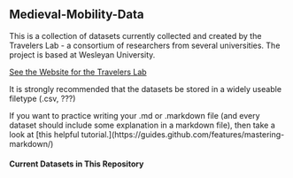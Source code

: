 ## Medieval-Mobility-Data
<p>
This is a collection of datasets currently collected and created by the Travelers Lab - a consortium of researchers from several universities.  The project is based at Wesleyan University.
<p>
<a href="http://travelerslab.research.wesleyan.edu/" >See the Website for the Travelers Lab</a>
<p> <p>
It is strongly recommended that the datasets be stored in a widely useable filetype (.csv, ???)
<p> 
If you want to practice writing your .md or .markdown file (and every dataset should include some explanation in a markdown file), then take a look at 
  [this helpful tutorial.](https://guides.github.com/features/mastering-markdown/)
<p> <p>  

#### Current Datasets in This Repository
<p>
